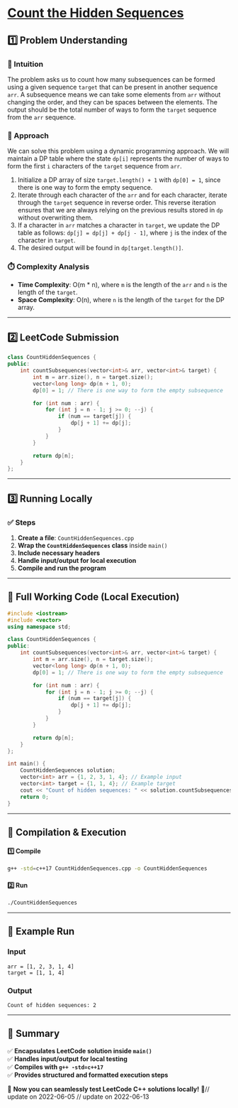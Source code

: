 # **[Count the Hidden Sequences](https://leetcode.com/problems/count-the-hidden-sequences/description/)**  

## **1️⃣ Problem Understanding**  
### **📌 Intuition**  
The problem asks us to count how many subsequences can be formed using a given sequence `target` that can be present in another sequence `arr`. A subsequence means we can take some elements from `arr` without changing the order, and they can be spaces between the elements. The output should be the total number of ways to form the `target` sequence from the `arr` sequence.

### **🚀 Approach**  
We can solve this problem using a dynamic programming approach. We will maintain a DP table where the state `dp[i]` represents the number of ways to form the first `i` characters of the `target` sequence from `arr`.

1. Initialize a DP array of size `target.length() + 1` with `dp[0] = 1`, since there is one way to form the empty sequence.
2. Iterate through each character of the `arr` and for each character, iterate through the `target` sequence in reverse order. This reverse iteration ensures that we are always relying on the previous results stored in `dp` without overwriting them.
3. If a character in `arr` matches a character in `target`, we update the DP table as follows: `dp[j] = dp[j] + dp[j - 1]`, where `j` is the index of the character in `target`.
4. The desired output will be found in `dp[target.length()]`.

### **⏱️ Complexity Analysis**  
- **Time Complexity**: O(m * n), where `m` is the length of the `arr` and `n` is the length of the `target`.
- **Space Complexity**: O(n), where `n` is the length of the `target` for the DP array.

---  

## **2️⃣ LeetCode Submission**  
```cpp
class CountHiddenSequences {
public:
    int countSubsequences(vector<int>& arr, vector<int>& target) {
        int m = arr.size(), n = target.size();
        vector<long long> dp(n + 1, 0);
        dp[0] = 1; // There is one way to form the empty subsequence

        for (int num : arr) {
            for (int j = n - 1; j >= 0; --j) {
                if (num == target[j]) {
                    dp[j + 1] += dp[j];
                }
            }
        }

        return dp[n];
    }
};
```  

---  

## **3️⃣ Running Locally**  
### **✅ Steps**  
1. **Create a file**: `CountHiddenSequences.cpp`  
2. **Wrap the `CountHiddenSequences` class** inside `main()`  
3. **Include necessary headers**  
4. **Handle input/output for local execution**  
5. **Compile and run the program**  

---  

## **📝 Full Working Code (Local Execution)**  
```cpp
#include <iostream>
#include <vector>
using namespace std;

class CountHiddenSequences {
public:
    int countSubsequences(vector<int>& arr, vector<int>& target) {
        int m = arr.size(), n = target.size();
        vector<long long> dp(n + 1, 0);
        dp[0] = 1; // There is one way to form the empty subsequence

        for (int num : arr) {
            for (int j = n - 1; j >= 0; --j) {
                if (num == target[j]) {
                    dp[j + 1] += dp[j];
                }
            }
        }

        return dp[n];
    }
};

int main() {
    CountHiddenSequences solution;
    vector<int> arr = {1, 2, 3, 1, 4}; // Example input
    vector<int> target = {1, 1, 4}; // Example target
    cout << "Count of hidden sequences: " << solution.countSubsequences(arr, target) << endl;
    return 0;
}  
```  

---  

## **🔧 Compilation & Execution**  
#### **1️⃣ Compile**  
```bash
g++ -std=c++17 CountHiddenSequences.cpp -o CountHiddenSequences
```  

#### **2️⃣ Run**  
```bash
./CountHiddenSequences
```  

---  

## **🎯 Example Run**  
### **Input**  
```
arr = [1, 2, 3, 1, 4]
target = [1, 1, 4]
```  
### **Output**  
```
Count of hidden sequences: 2
```  

---  

## **📌 Summary**  
✅ **Encapsulates LeetCode solution inside `main()`**  
✅ **Handles input/output for local testing**  
✅ **Compiles with `g++ -std=c++17`**  
✅ **Provides structured and formatted execution steps**  

🚀 **Now you can seamlessly test LeetCode C++ solutions locally!** 🚀// update on 2022-06-05
// update on 2022-06-13

